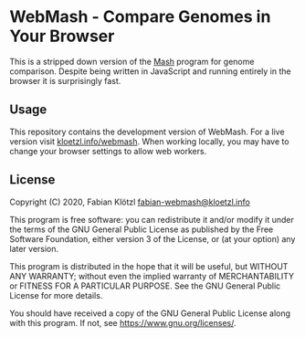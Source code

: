 # WebMash - Compare Genomes in Your Browser

This is a stripped down version of the [Mash](https://github.com/marbl/mash) program for genome comparison. Despite being written in JavaScript and running entirely in the browser it is surprisingly fast.

## Usage

This repository contains the development version of WebMash. For a live version visit [kloetzl.info/webmash](kloetzl.info/webmash). When working locally, you may have to change your browser settings to allow web workers.

## License

Copyright (C) 2020, Fabian Klötzl <fabian-webmash@kloetzl.info>

This program is free software: you can redistribute it and/or modify it under the terms of the GNU General Public License as published by the Free Software Foundation, either version 3 of the License, or (at your option) any later version.

This program is distributed in the hope that it will be useful, but WITHOUT ANY WARRANTY; without even the implied warranty of MERCHANTABILITY or FITNESS FOR A PARTICULAR PURPOSE. See the GNU General Public License for more details.

You should have received a copy of the GNU General Public License along with this program. If not, see <https://www.gnu.org/licenses/>.
